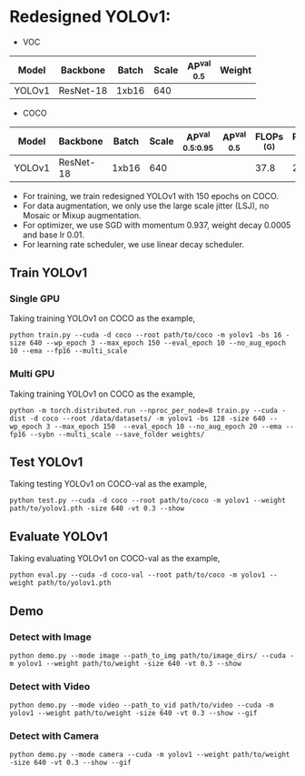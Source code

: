 # Redesigned YOLOv1:

- VOC

| Model  |  Backbone  | Batch | Scale | AP<sup>val<br>0.5 | Weight |
|--------|------------|-------|-------|-------------------|--------|
| YOLOv1 | ResNet-18  | 1xb16 |  640  |                   |  |

- COCO

| Model  |  Backbone  | Batch | Scale | AP<sup>val<br>0.5:0.95 | AP<sup>val<br>0.5 | FLOPs<br><sup>(G) | Params<br><sup>(M) | Weight |
|--------|------------|-------|-------|------------------------|-------------------|-------------------|--------------------|--------|
| YOLOv1 | ResNet-18  | 1xb16 |  640  |                    |               |   37.8            |   21.3             | [ckpt](https://github.com/yjh0410/RT-ODLab/releases/download/yolo_tutorial_ckpt/yolov1_coco.pth) |

- For training, we train redesigned YOLOv1 with 150 epochs on COCO.
- For data augmentation, we only use the large scale jitter (LSJ), no Mosaic or Mixup augmentation.
- For optimizer, we use SGD with momentum 0.937, weight decay 0.0005 and base lr 0.01.
- For learning rate scheduler, we use linear decay scheduler.


## Train YOLOv1
### Single GPU
Taking training YOLOv1 on COCO as the example,
```Shell
python train.py --cuda -d coco --root path/to/coco -m yolov1 -bs 16 -size 640 --wp_epoch 3 --max_epoch 150 --eval_epoch 10 --no_aug_epoch 10 --ema --fp16 --multi_scale 
```

### Multi GPU
Taking training YOLOv1 on COCO as the example,
```Shell
python -m torch.distributed.run --nproc_per_node=8 train.py --cuda -dist -d coco --root /data/datasets/ -m yolov1 -bs 128 -size 640 --wp_epoch 3 --max_epoch 150  --eval_epoch 10 --no_aug_epoch 20 --ema --fp16 --sybn --multi_scale --save_folder weights/ 
```

## Test YOLOv1
Taking testing YOLOv1 on COCO-val as the example,
```Shell
python test.py --cuda -d coco --root path/to/coco -m yolov1 --weight path/to/yolov1.pth -size 640 -vt 0.3 --show 
```

## Evaluate YOLOv1
Taking evaluating YOLOv1 on COCO-val as the example,
```Shell
python eval.py --cuda -d coco-val --root path/to/coco -m yolov1 --weight path/to/yolov1.pth 
```

## Demo
### Detect with Image
```Shell
python demo.py --mode image --path_to_img path/to/image_dirs/ --cuda -m yolov1 --weight path/to/weight -size 640 -vt 0.3 --show
```

### Detect with Video
```Shell
python demo.py --mode video --path_to_vid path/to/video --cuda -m yolov1 --weight path/to/weight -size 640 -vt 0.3 --show --gif
```

### Detect with Camera
```Shell
python demo.py --mode camera --cuda -m yolov1 --weight path/to/weight -size 640 -vt 0.3 --show --gif
```
